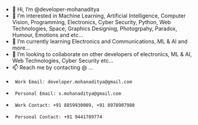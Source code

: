 - 👋 Hi, I’m @developer-mohanaditya
- 👀 I’m interested in Machine Learning, Artificial Intelligence, Computer Vision, Programming, Electronics, Cyber Security, Python, Web Technologies, Space, Graphics Designing, Photogrpahy, Paradox, Humour, Emotions and etc...
- 🌱 I’m currently learning Electronics and Communications, ML & AI and more...
- 💞️ I’m looking to collaborate on other developers of electronics, ML & AI, Web Technologies, Cyber Security etc...
- 📫 Reach me by contacting @ ...
-      Work Email: developer.mohanaditya@gmail.com
-      Personal Email: s.mohanaditya@gmail.com
-      Work Contact: +91 8859930009, +91 8978907980
-      Personal Contact: +91 9441789774
<!---
developer-mohanaditya/developer-mohanaditya is a ✨ special ✨ repository because its `README.md` (this file) appears on your GitHub profile.
You can click the Preview link to take a look at your changes.
--->
